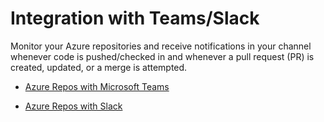 # Integration with Teams/Slack

Monitor your Azure repositories and receive notifications in your channel whenever code is pushed/checked in and whenever a pull request (PR) is created, updated, or a merge is attempted.

- [Azure Repos with Microsoft Teams](https://docs.microsoft.com/en-us/azure/devops/repos/integrations/repos-teams?view=azure-devops)

- [Azure Repos with Slack](https://docs.microsoft.com/en-us/azure/devops/repos/integrations/repos-slack?view=azure-devops)

